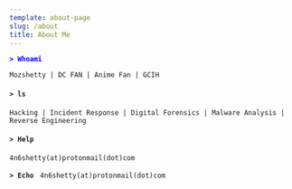 ```yaml
---
template: about-page
slug: /about
title: About Me
---
```

<span style="color:blue"> **`> Whoami`** </span>

`Mozshetty | DC FAN | Anime Fan | GCIH`

#### `> ls`

`Hacking | Incident Response | Digital Forensics | Malware Analysis | Reverse Engineering`

#### `> Help`

`4n6shetty(at)protonmail(dot)com`

**`> Echo `**       `4n6shetty(at)protonmail(dot)com`